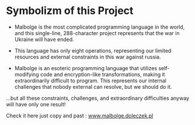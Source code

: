 # Symbolizm of this Project

- Malbolge is the most complicated programming language in the world, and this single-line, 288-character project represents that the war in Ukraine will have ended. 

- This language has only eight operations, representing our limited resources and external constraints in this war against russia.

- Malbolge is an esoteric programming language that utilizes self-modifying code and encryption-like transformations, making it extraordinarily difficult to program. This represents our internal challenges that nobody external can resolve, but we should do it.

...but all these constraints, challenges, and extraordinary difficulties anyway will have only one result! 

Check it here just copy and past : 
www.malbolge.doleczek.pl
